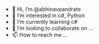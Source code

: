 - 👋 Hi, I’m @abhinavpandrate
- 👀 I’m interested in c#, Python
- 🌱 I’m currently learning c#
- 💞️ I’m looking to collaborate on ...
- 📫 How to reach me ...

<!---
abhinavpandrate/abhinavpandrate is a ✨ special ✨ repository because its `README.md` (this file) appears on your GitHub profile.
You can click the Preview link to take a look at your changes.
--->
